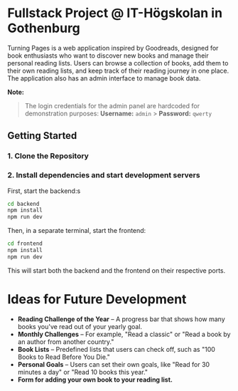 # Fullstack Project @ IT-Högskolan in Gothenburg

Turning Pages is a web application inspired by Goodreads, designed for book enthusiasts who want to discover new books and manage their personal reading lists. Users can browse a collection of books, add them to their own reading lists, and keep track of their reading journey in one place. The application also has an admin interface to manage book data.

**Note:**

> The login credentials for the admin panel are hardcoded for demonstration purposes:
> **Username:** `admin` > **Password:** `qwerty`

## Getting Started

### 1. Clone the Repository

### 2. Install dependencies and start development servers

First, start the backend:s

```bash
cd backend
npm install
npm run dev
```

Then, in a separate terminal, start the frontend:

```bash
cd frontend
npm install
npm run dev
```

This will start both the backend and the frontend on their respective ports.

# Ideas for Future Development

- **Reading Challenge of the Year** – A progress bar that shows how many books you've read out of your yearly goal.
- **Monthly Challenges** – For example, "Read a classic" or "Read a book by an author from another country."
- **Book Lists** – Predefined lists that users can check off, such as "100 Books to Read Before You Die."
- **Personal Goals** – Users can set their own goals, like "Read for 30 minutes a day" or "Read 10 books this year."
- **Form for adding your own book to your reading list.**
